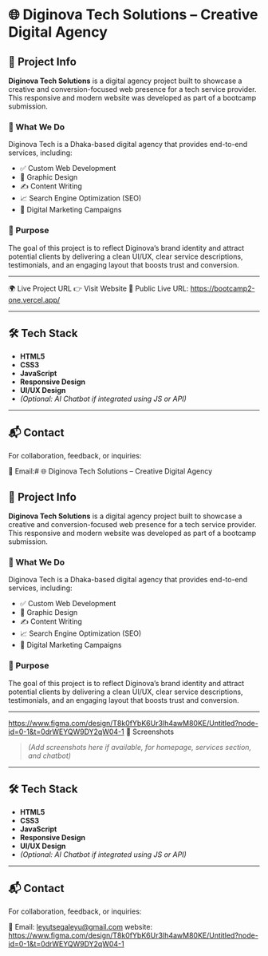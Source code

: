 # 🌐 Diginova Tech Solutions – Creative Digital Agency

## 🚀 Project Info

**Diginova Tech Solutions** is a digital agency project built to showcase a creative and conversion-focused web presence for a tech service provider. This responsive and modern website was developed as part of a bootcamp submission.

### 💼 What We Do

Diginova Tech is a Dhaka-based digital agency that provides end-to-end services, including:

- ✅ Custom Web Development  
- 🎨 Graphic Design  
- ✍️ Content Writing  
- 📈 Search Engine Optimization (SEO)  
- 📣 Digital Marketing Campaigns  

### 🎯 Purpose

The goal of this project is to reflect Diginova’s brand identity and attract potential clients by delivering a clean UI/UX, clear service descriptions, testimonials, and an engaging layout that boosts trust and conversion.

---


🌍 Live Project URL
👉 Visit Website
🔗 Public Live URL: https://bootcamp2-one.vercel.app/

---


## 🛠️ Tech Stack

- **HTML5**
- **CSS3**
- **JavaScript**
- **Responsive Design**
- **UI/UX Design**
- *(Optional: AI Chatbot if integrated using JS or API)*

---

## 📬 Contact

For collaboration, feedback, or inquiries:

📧 Email:# 🌐 Diginova Tech Solutions – Creative Digital Agency

## 🚀 Project Info

**Diginova Tech Solutions** is a digital agency project built to showcase a creative and conversion-focused web presence for a tech service provider. This responsive and modern website was developed as part of a bootcamp submission.

### 💼 What We Do

Diginova Tech is a Dhaka-based digital agency that provides end-to-end services, including:

- ✅ Custom Web Development  
- 🎨 Graphic Design  
- ✍️ Content Writing  
- 📈 Search Engine Optimization (SEO)  
- 📣 Digital Marketing Campaigns  

### 🎯 Purpose

The goal of this project is to reflect Diginova’s brand identity and attract potential clients by delivering a clean UI/UX, clear service descriptions, testimonials, and an engaging layout that boosts trust and conversion.

---
https://www.figma.com/design/T8k0fYbK6Ur3Ih4awM80KE/Untitled?node-id=0-1&t=0drWEYQW9DY2qW04-1
 📸 Screenshots

> *(Add screenshots here if available, for homepage, services section, and chatbot)*

---

## 🛠️ Tech Stack

- **HTML5**
- **CSS3**
- **JavaScript**
- **Responsive Design**
- **UI/UX Design**
- *(Optional: AI Chatbot if integrated using JS or API)*

---

## 📬 Contact

For collaboration, feedback, or inquiries:

📧 Email: leyutsegaleyu@gmail.com 
website: https://www.figma.com/design/T8k0fYbK6Ur3Ih4awM80KE/Untitled?node-id=0-1&t=0drWEYQW9DY2qW04-1





